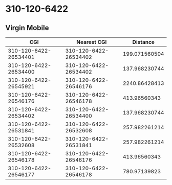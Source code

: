# 310-120-6422
## Virgin Mobile


| CGI | Nearest CGI | Distance |
|-----|-------------|----------|
| 310-120-6422-26534401 | 310-120-6422-26534402 | 199.071560504 |
| 310-120-6422-26534400 | 310-120-6422-26534402 | 137.968230744 |
| 310-120-6422-26545921 | 310-120-6422-26546176 | 2240.86428413 |
| 310-120-6422-26546176 | 310-120-6422-26546178 | 413.96560343 |
| 310-120-6422-26534402 | 310-120-6422-26534400 | 137.968230744 |
| 310-120-6422-26531841 | 310-120-6422-26532608 | 257.982261214 |
| 310-120-6422-26532608 | 310-120-6422-26531841 | 257.982261214 |
| 310-120-6422-26546178 | 310-120-6422-26546176 | 413.96560343 |
| 310-120-6422-26546177 | 310-120-6422-26546178 | 780.97139823 |
